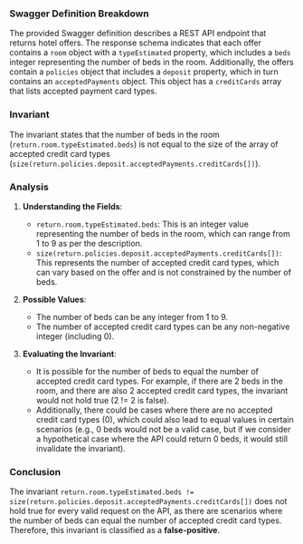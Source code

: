 ### Swagger Definition Breakdown
The provided Swagger definition describes a REST API endpoint that returns hotel offers. The response schema indicates that each offer contains a `room` object with a `typeEstimated` property, which includes a `beds` integer representing the number of beds in the room. Additionally, the offers contain a `policies` object that includes a `deposit` property, which in turn contains an `acceptedPayments` object. This object has a `creditCards` array that lists accepted payment card types.

### Invariant
The invariant states that the number of beds in the room (`return.room.typeEstimated.beds`) is not equal to the size of the array of accepted credit card types (`size(return.policies.deposit.acceptedPayments.creditCards[])`). 

### Analysis
1. **Understanding the Fields**:
   - `return.room.typeEstimated.beds`: This is an integer value representing the number of beds in the room, which can range from 1 to 9 as per the description.
   - `size(return.policies.deposit.acceptedPayments.creditCards[])`: This represents the number of accepted credit card types, which can vary based on the offer and is not constrained by the number of beds.

2. **Possible Values**:
   - The number of beds can be any integer from 1 to 9.
   - The number of accepted credit card types can be any non-negative integer (including 0).

3. **Evaluating the Invariant**:
   - It is possible for the number of beds to equal the number of accepted credit card types. For example, if there are 2 beds in the room, and there are also 2 accepted credit card types, the invariant would not hold true (2 != 2 is false).
   - Additionally, there could be cases where there are no accepted credit card types (0), which could also lead to equal values in certain scenarios (e.g., 0 beds would not be a valid case, but if we consider a hypothetical case where the API could return 0 beds, it would still invalidate the invariant).

### Conclusion
The invariant `return.room.typeEstimated.beds != size(return.policies.deposit.acceptedPayments.creditCards[])` does not hold true for every valid request on the API, as there are scenarios where the number of beds can equal the number of accepted credit card types. Therefore, this invariant is classified as a **false-positive**.
